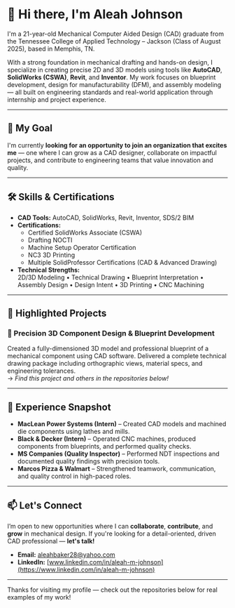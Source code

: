 # 👋 Hi there, I'm Aleah Johnson

I'm a 21-year-old Mechanical Computer Aided Design (CAD) graduate from the Tennessee College of Applied Technology – Jackson (Class of August 2025), based in Memphis, TN.

With a strong foundation in mechanical drafting and hands-on design, I specialize in creating precise 2D and 3D models using tools like **AutoCAD**, **SolidWorks (CSWA)**, **Revit**, and **Inventor**. My work focuses on blueprint development, design for manufacturability (DFM), and assembly modeling — all built on engineering standards and real-world application through internship and project experience.

---

## 🎯 My Goal

I'm currently **looking for an opportunity to join an organization that excites me** — one where I can grow as a CAD designer, collaborate on impactful projects, and contribute to engineering teams that value innovation and quality.

---

## 🛠️ Skills & Certifications

- **CAD Tools:** AutoCAD, SolidWorks, Revit, Inventor, SDS/2 BIM  
- **Certifications:**  
  - Certified SolidWorks Associate (CSWA)  
  - Drafting NOCTI  
  - Machine Setup Operator Certification  
  - NC3 3D Printing  
  - Multiple SolidProfessor Certifications (CAD & Advanced Drawing)
- **Technical Strengths:**  
  2D/3D Modeling • Technical Drawing • Blueprint Interpretation • Assembly Design • Design Intent • 3D Printing • CNC Machining

---

## 🌟 Highlighted Projects

### 🔧 Precision 3D Component Design & Blueprint Development  
Created a fully-dimensioned 3D model and professional blueprint of a mechanical component using CAD software. Delivered a complete technical drawing package including orthographic views, material specs, and engineering tolerances.  
→ *Find this project and others in the repositories below!*

---

## 💼 Experience Snapshot

- **MacLean Power Systems (Intern)** – Created CAD models and machined die components using lathes and mills.  
- **Black & Decker (Intern)** – Operated CNC machines, produced components from blueprints, and performed quality checks.  
- **MS Companies (Quality Inspector)** – Performed NDT inspections and documented quality findings with precision tools.  
- **Marcos Pizza & Walmart** – Strengthened teamwork, communication, and quality control in high-paced roles.

---

## 📫 Let's Connect

I’m open to new opportunities where I can **collaborate**, **contribute**, and **grow** in mechanical design. If you're looking for a detail-oriented, driven CAD professional — **let's talk!**

- **Email:** aleahbaker28@yahoo.com  
- **LinkedIn:** [www.linkedin.com/in/aleah-m-johnson](https://www.linkedin.com/in/aleah-m-johnson)  

---

Thanks for visiting my profile — check out the repositories below for real examples of my work!
